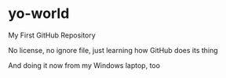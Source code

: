 # yo-world
My First GitHub Repository

No license, no ignore file, just learning how GitHub does its thing

And doing it now from my Windows laptop, too
